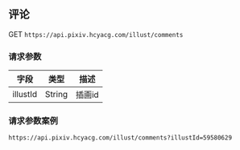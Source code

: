 
## 评论

GET `https://api.pixiv.hcyacg.com/illust/comments`

### 请求参数
| 字段  | 类型  | 描述  |
| :------------: | :------------: | :------------: |
| illustId  |  String |  插画id |


### 请求参数案例
`https://api.pixiv.hcyacg.com/illust/comments?illustId=59580629`